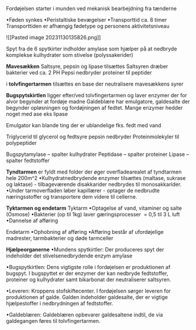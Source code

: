 
Fordøjelsen starter i munden ved mekanisk bearbejdning fra tænderne


•Føden synkes
•Peristaltiske bevægelser
•Transporttid ca. 8 timer Transporttiden er afhængig fødetype og personens aktivitetsniveau

![[Pasted image 20231130135826.png]]


Spyt fra de 6 spytkirter indholder amylase som hjælper på at nedbryde komplekse kulhydrater som stivelse (polyssakerider)

**Mavesækken**
Saltsyre, pepsin og lipase tilsættes
Saltsyren dræber bakterier ved ca. 2 PH
Pepsi nedbryder proteiner til peptider


i **tolvfingertarmen** tilsættes en base der neutralisere mavesækkens syrer 

**Bugspytskirtlen** ligger efter/ved tolvfingertarmen og laver enzymer der for alvor begynder at fordøje madne
Galdeblære har emulgatore, galdesalte der begynder opløsningen og fordøjningen af fedtet. Mange enzymer hedder noget med ase eks lipase 

Emulgator kan blande ting der er ublandelige fks. fedt med vand

Triglycerid til glycerol og fedtsyre
pepsin nedbryder Proteinmolekyler til polypeptider 

Bugspytamylase – spalter kulhydrater
Peptidase – spalter proteiner
Lipase – spalter fedtstoffer

**Tyndtarmen**
er fyldt med folder der øger overfladearealet af tyndtarmen hele 200m^2 
•Kulhydratnedbrydende enzymer tilsættes (maltase, sukrase og laktase) - tilbageværende disakkarider nedbrydes til monosakkarider.
•Under tarmoverfladen løber kapillærer - optager de nedbrudte næringsstoffer og transportere dem videre til cellerne.


**Tyktarmen og endetarm**
Tyktarm
•Optagelse af vand, vitaminer og salte (Osmose)
•Bakterier (op til 1kg) laver gæringsprocesser  = 0,5 til 3 L luft
•Dannelse af afføring

Endetarm
•Ophobning af afføring
•Afføring består af ufordøjelige madrester, tarmbakterier og døde tarmceller



**Hjælpeorganerne**
•Mundens spytkirtler: Der produceres spyt der indeholder det stivelsenedbrydende enzym amylase

•Bugspytkirtlen: Dens vigtigste rolle i fordøjelsen er produktionen af bugspyt. I bugspyttet er der enzymer der kan nedbryde fedtstoffer, proteiner og kulhydrater samt bikarbonat der neutraliserer saltsyren.

•Leveren: Kroppens stofskiftecenter. I fordøjelsen sørger leveren for produktionen af galde. Galden indeholder galdesalte, der er vigtige hjælpestoffer i nedbrydningen af fedtstoffer.

•Galdeblæren: Galdeblæren opbevarer galdesaltene indtil, de via galdegangen føres til tolvfingertarmen.

